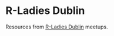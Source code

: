 # R-Ladies Dublin
Resources from [R-Ladies Dublin](https://www.meetup.com/R-Ladies-Dublin/) meetups.